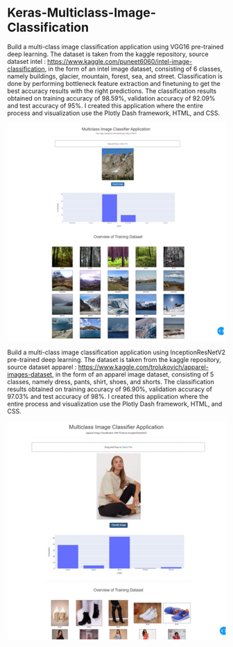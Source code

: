 # Keras-Multiclass-Image-Classification
Build a multi-class image classification application using VGG16 pre-trained deep learning. The dataset is taken from the kaggle repository, source dataset intel : https://www.kaggle.com/puneet6060/intel-image-classification, in the form of an intel image dataset, consisting of 6 classes, namely buildings, glacier, mountain, forest, sea, and street. Classification is done by performing bottleneck feature extraction and finetuning to get the best accuracy results with the right predictions. The classification results obtained on training accuracy of 98.59%, validation accuracy of 92.09% and test accuracy of 95%. I created this application where the entire process and visualization use the Plotly Dash framework, HTML, and CSS.   

![Intel Image Classification App](https://github.com/AnnisaRizki30/Keras-Multiclass-Image-Classification/blob/main/Intel%20Image%20Classification%20App.jpeg?raw=true)

Build a multi-class image classification application using InceptionResNetV2 pre-trained deep learning. The dataset is taken from the kaggle repository, source dataset apparel : https://www.kaggle.com/trolukovich/apparel-images-dataset, in the form of an apparel image dataset, consisting of 5 classes, namely dress, pants, shirt, shoes, and shorts. The classification results obtained on training accuracy of 96.90%, validation accuracy of 97.03% and test accuracy of 98%. I created this application where the entire process and visualization use the Plotly Dash framework, HTML, and CSS.

![Apparel Image Classification App](https://github.com/AnnisaRizki30/Keras-Multiclass-Image-Classification/blob/main/Apparel%20Image%20Classification%20App.jpeg?raw=true)

